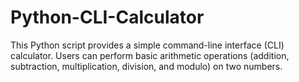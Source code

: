 # Python-CLI-Calculator
This Python script provides a simple command-line interface (CLI) calculator. Users can perform basic arithmetic operations (addition, subtraction, multiplication, division, and modulo) on two numbers.

